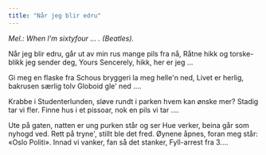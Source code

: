 ```yaml
---
title: "Når jeg blir edru"
---
```


_Mel.: When l'm sixtyfour ... . (Beatles)._

Når jeg blir edru, går ut av min rus
mange pils fra nå,
Råtne hikk og torske-blikk jeg sender deg,
Yours Sencerely, hikk, her er jeg ...

Gi meg en flaske fra Schous bryggeri
la meg helle'n ned,
Livet er herlig, bakrusen særlig
tolv Globoid gle' ned ....

Krabbe i Studenterlunden, sløve rundt i parken
hvem kan ønske mer?
Stadig tar vi f!er.
Finne hus i et pissoar,
nok en pils vi tar ....

Ute på gaten, natten er ung
purken står og ser
Hue verker, beina går som nyhogd ved.
Rett på tryne', stillt ble det fred.
Øynene åpnes, foran meg står:
«Oslo Politi».
Innad vi vanker, fan så det stanker,
Fyll-arrest fra 3....